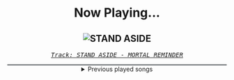 <div align="center"> 
<h1>Now Playing...</h1>

![STAND ASIDE](https://i.scdn.co/image/ab67616d00001e02bbb9553819c6a4298f80dcb1)
--
_<samp><a href="https://open.spotify.com/track/5aocIZ7JTurNKE6S3shOOw">Track: STAND ASIDE - MORTAL REMINDER</a></samp>_

<div style="border: 1px #4B5054 solid"></div>
<details>
  <summary>
    Previous played songs
  </summary>
  <table>
    <thead>
      <tr>
        <th>
          Artist
        </th>
        <th>
          Song
        </th>
        <th>
          Link
        </th>
      </tr>
    </thead>
    <tbody>
      <tr><td>MORTAL REMINDER</td><td>STAND ASIDE</td><td><a href="https://open.spotify.com/track/5aocIZ7JTurNKE6S3shOOw">https://open.spotify.com/track/5aocIZ7JTurNKE6S3shOOw</a></td></tr><tr><td>MORTAL REMINDER</td><td>SUFFER TO LOVE</td><td><a href="https://open.spotify.com/track/6pDoD7z49cyCCAh639yNgd">https://open.spotify.com/track/6pDoD7z49cyCCAh639yNgd</a></td></tr><tr><td>MORTAL REMINDER</td><td>THE GRAVEST SIN</td><td><a href="https://open.spotify.com/track/1jflDlLH23xVbePouGlx2S">https://open.spotify.com/track/1jflDlLH23xVbePouGlx2S</a></td></tr><tr><td>MORTAL REMINDER</td><td>STAND ASIDE</td><td><a href="https://open.spotify.com/track/5aocIZ7JTurNKE6S3shOOw">https://open.spotify.com/track/5aocIZ7JTurNKE6S3shOOw</a></td></tr><tr><td>MORTAL REMINDER</td><td>THE GRAVEST SIN</td><td><a href="https://open.spotify.com/track/1jflDlLH23xVbePouGlx2S">https://open.spotify.com/track/1jflDlLH23xVbePouGlx2S</a></td></tr><tr><td>MORTAL REMINDER</td><td>THORN</td><td><a href="https://open.spotify.com/track/3UcUO8IFVmiBPZDZ6xNnPN">https://open.spotify.com/track/3UcUO8IFVmiBPZDZ6xNnPN</a></td></tr><tr><td>MORTAL REMINDER</td><td>SUFFER TO LOVE</td><td><a href="https://open.spotify.com/track/6pDoD7z49cyCCAh639yNgd">https://open.spotify.com/track/6pDoD7z49cyCCAh639yNgd</a></td></tr><tr><td>MORTAL REMINDER</td><td>THORN</td><td><a href="https://open.spotify.com/track/3UcUO8IFVmiBPZDZ6xNnPN">https://open.spotify.com/track/3UcUO8IFVmiBPZDZ6xNnPN</a></td></tr><tr><td>MORTAL REMINDER</td><td>STAND ASIDE</td><td><a href="https://open.spotify.com/track/5aocIZ7JTurNKE6S3shOOw">https://open.spotify.com/track/5aocIZ7JTurNKE6S3shOOw</a></td></tr><tr><td>MORTAL REMINDER</td><td>SUFFER TO LOVE</td><td><a href="https://open.spotify.com/track/6pDoD7z49cyCCAh639yNgd">https://open.spotify.com/track/6pDoD7z49cyCCAh639yNgd</a></td></tr><tr><td>MORTAL REMINDER</td><td>THE GRAVEST SIN</td><td><a href="https://open.spotify.com/track/1jflDlLH23xVbePouGlx2S">https://open.spotify.com/track/1jflDlLH23xVbePouGlx2S</a></td></tr><tr><td>MORTAL REMINDER</td><td>STAND ASIDE</td><td><a href="https://open.spotify.com/track/5aocIZ7JTurNKE6S3shOOw">https://open.spotify.com/track/5aocIZ7JTurNKE6S3shOOw</a></td></tr><tr><td>MORTAL REMINDER</td><td>THE GRAVEST SIN</td><td><a href="https://open.spotify.com/track/1jflDlLH23xVbePouGlx2S">https://open.spotify.com/track/1jflDlLH23xVbePouGlx2S</a></td></tr><tr><td>MORTAL REMINDER</td><td>THORN</td><td><a href="https://open.spotify.com/track/3UcUO8IFVmiBPZDZ6xNnPN">https://open.spotify.com/track/3UcUO8IFVmiBPZDZ6xNnPN</a></td></tr><tr><td>MORTAL REMINDER</td><td>SUFFER TO LOVE</td><td><a href="https://open.spotify.com/track/6pDoD7z49cyCCAh639yNgd">https://open.spotify.com/track/6pDoD7z49cyCCAh639yNgd</a></td></tr><tr><td>MORTAL REMINDER</td><td>THORN</td><td><a href="https://open.spotify.com/track/3UcUO8IFVmiBPZDZ6xNnPN">https://open.spotify.com/track/3UcUO8IFVmiBPZDZ6xNnPN</a></td></tr><tr><td>MORTAL REMINDER</td><td>STAND ASIDE</td><td><a href="https://open.spotify.com/track/5aocIZ7JTurNKE6S3shOOw">https://open.spotify.com/track/5aocIZ7JTurNKE6S3shOOw</a></td></tr><tr><td>MORTAL REMINDER</td><td>SUFFER TO LOVE</td><td><a href="https://open.spotify.com/track/6pDoD7z49cyCCAh639yNgd">https://open.spotify.com/track/6pDoD7z49cyCCAh639yNgd</a></td></tr><tr><td>MORTAL REMINDER</td><td>THE GRAVEST SIN</td><td><a href="https://open.spotify.com/track/1jflDlLH23xVbePouGlx2S">https://open.spotify.com/track/1jflDlLH23xVbePouGlx2S</a></td></tr><tr><td>MORTAL REMINDER</td><td>STAND ASIDE</td><td><a href="https://open.spotify.com/track/5aocIZ7JTurNKE6S3shOOw">https://open.spotify.com/track/5aocIZ7JTurNKE6S3shOOw</a></td></tr>
    </tbody>
  </table>
</details>

</div>
